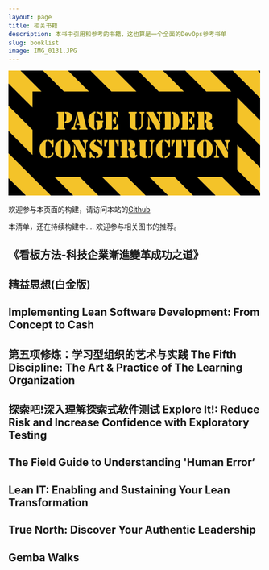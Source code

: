 ```yaml
---
layout: page
title: 相关书籍
description: 本书中引用和参考的书籍，这也算是一个全面的DevOps参考书单
slug: booklist
image: IMG_0131.JPG
---
```


![](/imgs/page-under-construction.png)

欢迎参与本页面的构建，请访问本站的[Github](https://github.com/DevOps-Handbook/DevOps-Handbook.github.io.git)


本清单，还在持续构建中.... 欢迎参与相关图书的推荐。

## 《看板方法-科技企業漸進變革成功之道》


## 精益思想(白金版)




## Implementing Lean Software Development: From Concept to Cash


 

## 第五项修炼：学习型组织的艺术与实践 The Fifth Discipline: The Art & Practice of The Learning Organization




## 探索吧!深入理解探索式软件测试 Explore It!: Reduce Risk and Increase Confidence with Exploratory Testing




## The Field Guide to Understanding 'Human Error‘





## Lean IT: Enabling and Sustaining Your Lean Transformation



## True North: Discover Your Authentic Leadership




## Gemba Walks
